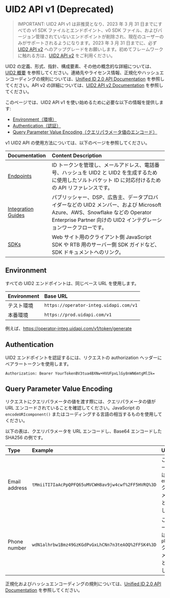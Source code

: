 # UID2 API v1 (Deprecated)

> IMPORTANT: UID2 API v1 は非推奨となり、2023 年 3 月 31 日までにすべての v1 SDK ファイルとエンドポイント、v0 SDK ファイル、およびバージョン管理されていないエンドポイントが削除され、現在のユーザーのみがサポートされるようになります。2023 年 3 月 31 日までに、必ず [UID2 API v2](../v2/upgrades/upgrade-guide.md) へのアップグレードをお願いします。初めてフレームワークに触れる方は、[UID2 API v2](../v2/summary-doc-v2.md) をご利用ください。

UID2 の定義、形式、指針、構成要素、その他の概念的な詳細については、 [UID2 概要](../../README-ja.md) を参照してください。連絡先やライセンス情報、正規化やハッシュエンコーディングの規則については、[Unified ID 2.0 API Documentation](../README.md) を参照してください。API v2 の詳細については、[UID2 API v2 Documentation](../v2/README.md) を参照してください。

このページでは、UID2 API v1 を使い始めるために必要な以下の情報を提供します:

- [Environment（環境）](#environment)
- [Authentication（認証）](#authentication)
- [Query Parameter Value Encoding（クエリパラメータ値のエンコード）](#query-parameter-value-encoding)

v1 UID2 API の使用方法については、以下のページを参照してください。

| Documentation                            | Content Description                                                                                                                                                                             |
| :--------------------------------------- | :---------------------------------------------------------------------------------------------------------------------------------------------------------------------------------------------- |
| [Endpoints](./endpoints/README.md)       | ID トークンを管理し、メールアドレス、電話番号、ハッシュを UID2 と UID2 を生成するために使用したソルトバケット ID に対応付けるための API リファレンスです。                                      |
| [Integration Guides](./guides/README.md) | パブリッシャー、DSP、広告主、データプロバイダーなどの UID2 メンバー、および Microsoft Azure、AWS、Snowflake などの Operator Enterprise Partner 向けの UID2 インテグレーションワークフローです。 |
| [SDKs](./sdks/README.md)                 | Web サイト用のクライアント側 JavaScript SDK や RTB 用のサーバー側 SDK ガイドなど、SDK ドキュメントへのリンク。                                                                                  |

## Environment

すべての UID2 エンドポイントは、同じベース URL を使用します。

| Environment | Base URL                               |
| :---------- | :------------------------------------- |
| テスト環境  | `https://operator-integ.uidapi.com/v1` |
| 本番環境    | `https://prod.uidapi.com/v1`           |

例えば、https://operator-integ.uidapi.com/v1/token/generate

## Authentication

UID2 エンドポイントを認証するには、リクエストの authorization ヘッダーにベアラートークンを使用します。

`Authorization: Bearer YourTokenBV3tua4BXNw+HVUFpxLlGy8nWN6mtgMlIk=`

## Query Parameter Value Encoding

リクエストにクエリパラメータの値を渡す際には、クエリパラメータの値が URL エンコードされていることを確認してください。JavaScript の `encodeURIcomponent()` またはコーディングする言語の相当するものを使用してください。

以下の表は、クエリパラメータを URL エンコードし、Base64 エンコードした SHA256 の例です。

| Type          | Example                                            | Usage                                                                      |
| :------------ | :------------------------------------------------- | :------------------------------------------------------------------------- |
| Email address | `tMmiiTI7IaAcPpQPFQ65uMVCWH8av9jw4cwf%2FF5HVRQ%3D` | このエンコーディングは `email_hash` クエリパラメータの値として使用します。 |
| Phone number  | `wdN1alhrbw1Bmz49GzKGdPvGxLhCNn7n3teAOQ%2FFSK4%3D` | このエンコーディングは `phone_hash` クエリパラメータの値として使用します。 |

正規化およびハッシュエンコーディングの規則については、[Unified ID 2.0 API Documentation](../README.md) を参照してください。
